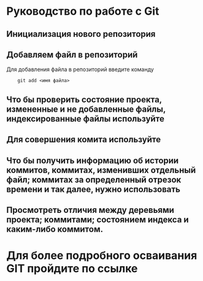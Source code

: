 # Руководство по работе с Git

## Инициализация нового репозитория


## Добавляем файл в репозиторий

Для добавления файла в репозиторий введите команду
```
    git add <имя файла>
```
## Что бы проверить состояние проекта, измененные и не добавленные файлы, индексированные файлы используйте

## Для совершения комита используйте 

## Что бы получить информацию об истории коммитов, коммитах, изменивших отдельный файл; коммитах за определенный отрезок времени и так далее, нужно использовать 

## Просмотреть отличия между деревьями проекта; коммитами; состоянием индекса и каким-либо коммитом.

# Для более подробного осваивания GIT пройдите по ссылке
